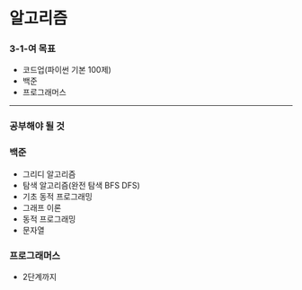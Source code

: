 # 알고리즘

### 3-1-여 목표

- 코드업(파이썬 기본 100제)
- 백준
- 프로그래머스

---

### 공부해야 될 것

### 백준

- 그리디 알고리즘
- 탐색 알고리즘(완전 탐색 BFS DFS)
- 기초 동적 프로그래밍
- 그래프 이론
- 동적 프로그래밍
- 문자열

### 프로그래머스

- 2단계까지
